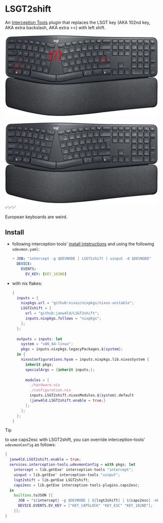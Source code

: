 # LSGT2shift

An [Interception Tools](https://gitlab.com/interception/linux/tools) plugin
that replaces the LSGT key (AKA 102nd key, AKA extra backslash, AKA extra ><)
with left shift.

![before](./README.d/layout-before.png)

![after](./README.d/layout-after.png)  
✅✅✅

European keyboards are weird.

## Install


- following interception tools'
  [install intstructions](https://gitlab.com/interception/linux/tools#installation)
  and using the following `udevmon.yaml`:

  ``` yaml
  - JOB: "intercept -g $DEVNODE | LSGT2shift | uinput -d $DEVNODE"
    DEVICE:
      EVENTS:
        EV_KEY: [KEY_102ND]
  ```


- with nix flakes:

  ```nix
  {
    inputs = {
      nixpkgs.url = "github:nixos/nixpkgs/nixos-unstable";
      LSGT2shift = {
        url = "github:janw4ld/LSGT2shift";
        inputs.nixpkgs.follows = "nixpkgs";
      };
    };

    outputs = inputs: let
      system = "x86_64-linux";
      pkgs = inputs.nixpkgs.legacyPackages.${system};
    in {
      nixosConfigurations.hysm = inputs.nixpkgs.lib.nixosSystem {
        inherit pkgs;
        specialArgs = {inherit inputs;};

        modules = [
          ./hardware.nix
          ./configuration.nix
          inputs.LSGT2shift.nixosModules.${system}.default
          {janw4ld.LSGT2shift.enable = true;}
        ];
      };
    };
  }
  ```

> [!TIP]
> to use caps2esc with LSGT2shift, you can override interception-tools'
> `udevmonConfig` as follows:
>
> ```nix
> {
>   janw4ld.LSGT2shift.enable = true;
>   services.interception-tools.udevmonConfig = with pkgs; let
>     intercept = lib.getExe' interception-tools "intercept";
>     uinput = lib.getExe' interception-tools "uinput";
>     lsgt2shift = lib.getExe LSGT2shift;
>     caps2esc = lib.getExe interception-tools-plugins.caps2esc;
>   in
>     builtins.toJSON [{
>       JOB = "${intercept} -g $DEVNODE | ${lsgt2shift} | ${caps2esc} -m0 | ${uinput} -d $DEVNODE";
>       DEVICE.EVENTS.EV_KEY = ["KEY_CAPSLOCK" "KEY_ESC" "KEY_102ND"];
>     }];
> }
> ```

